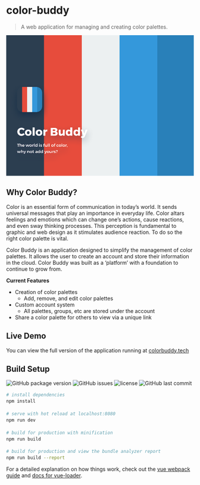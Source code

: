 # color-buddy

> A web application for managing and creating color palettes.

![banner](readme-banner.png?s=200)

## Why Color Buddy?

Color is an essential form of communication in today’s world. It sends universal messages that play an importance in everyday life. Color altars feelings and emotions which can change one’s actions, cause reactions, and even sway thinking processes. This perception is fundamental to graphic and web design as it stimulates audience reaction. To do so the right color palette is vital.

Color Buddy is an application designed to simplify the management of color palettes. It allows the user to create an account and store their information in the cloud. Color Buddy was built as a ‘platform’ with a foundation to continue to grow from.

**Current Features**

* Creation of color palettes
	* Add, remove, and edit color palettes
* Custom account system
	* All palettes, groups, etc are stored under the account
* Share a color palette for others to view via a unique link

## Live Demo
You can view the full version of the application running at [colorbuddy.tech](https://colorbuddy.tech/)


## Build Setup

![GitHub package version](https://img.shields.io/github/package-json/v/MaxMcKinney/color-buddy-web.svg) 
![GitHub issues](https://img.shields.io/github/issues/MaxMcKinney/color-buddy-web.svg) 
![license](https://img.shields.io/github/license/MaxMcKinney/color-buddy-web.svg) 
![GitHub last commit](https://img.shields.io/github/last-commit/MaxMcKinney/color-buddy-web.svg)


``` bash
# install dependencies
npm install

# serve with hot reload at localhost:8080
npm run dev

# build for production with minification
npm run build

# build for production and view the bundle analyzer report
npm run build --report
```

For a detailed explanation on how things work, check out the [vue webpack guide](http://vuejs-templates.github.io/webpack/) and [docs for vue-loader](http://vuejs.github.io/vue-loader).
